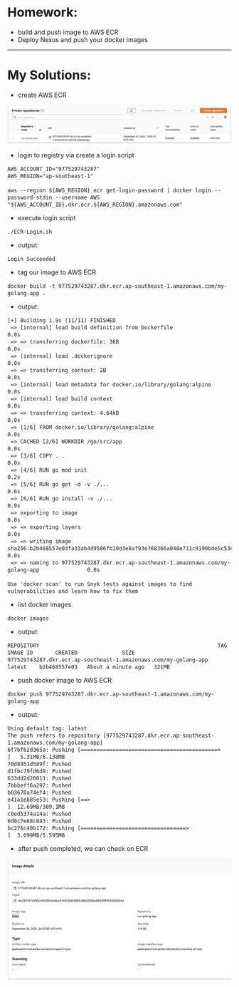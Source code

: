 # Homework:

- build and push image to AWS ECR
- Deploy Nexus and push your docker images

---

# My Solutions:

- create AWS ECR

![ECR](Screen%20Shot%202021-09-02%20at%2011.03.30%20PM.png)

- login to registry via create a login script

```shell
AWS_ACCOUNT_ID="977529743287"
AWS_REGION="ap-southeast-1"

aws --region ${AWS_REGION} ecr get-login-password | docker login --password-stdin --username AWS "${AWS_ACCOUNT_ID}.dkr.ecr.${AWS_REGION}.amazonaws.com"

```

- execute login script

```shell
./ECR-Login.sh
```

- output:

```shell
Login Succeeded
```

- tag our image to AWS ECR

```shell
docker build -t 977529743287.dkr.ecr.ap-southeast-1.amazonaws.com/my-golang-app .
```

- output:

```shell
[+] Building 1.9s (11/11) FINISHED
 => [internal] load build definition from Dockerfile                                           0.0s
 => => transferring dockerfile: 36B                                                            0.0s
 => [internal] load .dockerignore                                                              0.0s
 => => transferring context: 2B                                                                0.0s
 => [internal] load metadata for docker.io/library/golang:alpine                               0.0s
 => [internal] load build context                                                              0.0s
 => => transferring context: 4.64kB                                                            0.0s
 => [1/6] FROM docker.io/library/golang:alpine                                                 0.0s
 => CACHED [2/6] WORKDIR /go/src/app                                                           0.0s
 => [3/6] COPY . .                                                                             0.0s
 => [4/6] RUN go mod init                                                                      0.2s
 => [5/6] RUN go get -d -v ./...                                                               0.6s
 => [6/6] RUN go install -v ./...                                                              0.9s
 => exporting to image                                                                         0.0s
 => => exporting layers                                                                        0.0s
 => => writing image sha256:b2b468557e03fa33ab4d9506fb10d3e8af93e768366a048e711c9190bde5c53e   0.0s
 => => naming to 977529743287.dkr.ecr.ap-southeast-1.amazonaws.com/my-golang-app               0.0s

Use 'docker scan' to run Snyk tests against images to find vulnerabilities and learn how to fix them
```

- list docker images

```shell
docker images
```

- output:

```shell
REPOSITORY                                                        TAG       IMAGE ID       CREATED              SIZE
977529743287.dkr.ecr.ap-southeast-1.amazonaws.com/my-golang-app   latest    b2b468557e03   About a minute ago   321MB
```

- push docker image to AWS ECR

```shell
docker push 977529743287.dkr.ecr.ap-southeast-1.amazonaws.com/my-golang-app
```

- output:

```shell
Using default tag: latest
The push refers to repository [977529743287.dkr.ecr.ap-southeast-1.amazonaws.com/my-golang-app]
6f7bf62d365a: Pushing [===========================================>       ]   5.31MB/6.138MB
70d8951d589f: Pushed
d1fbc79fd6d8: Pushed
633dd2d26011: Pushed
7bbbeff6a292: Pushed
b03670a74ef4: Pushed
e41a1e885e53: Pushing [==>                                                ]  12.69MB/309.1MB
c0ed5374a14a: Pushed
6d0c7e68c043: Pushed
bc276c40b172: Pushing [=================================>                 ]  3.699MB/5.595MB

```

- after push completed, we can check on ECR

![ECR image detail](Screen%20Shot%202021-09-03%20at%2012.53.15%20AM.png)
